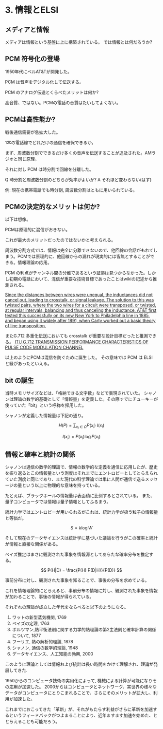 # 3. 情報とELSI

## メディアと情報

メディアは情報という基盤に上に構築されている。
では情報とは何だろうか?

## PCM 符号化の登場

1950年代にベルAT&Tが開発した。

PCM は音声をデジタル化して伝送する。

PCM のアナログ伝送とくらべたメリットは何か?

高音質、ではない。PCMの電話の音質はたいしてよくない。

## PCMは高性能か?

戦後通信需要が急拡大した。

1本の電話線でどれだけの通信を確保できるか。

まず、周波数分割でできるだけ多くの音声を伝送することが追及された。AMラジオと同じ原理。

それに対し PCM は時分割で回線を分離した。

Q 時分割と周波数分割のどちらが効率がよいか?
A それほど変わらない(はず)

例: 現在の携帯電話でも時分割, 周波数分割はともに用いられている。

## PCMの決定的なメリットは何か?

以下は想像。

PCMは原理的に混信がおきない。

これが最大のメリットだったのではないかと考えられる。

周波数分割方式では、情報は完全に分離できないので、他回線の会話がもれてしまう。PCMでは原理的に、他回線からの漏れが現実的には皆無とすることができる。情報理論の応用。

PCM の利点がチャンネル間の分離であるという証拠は見つからなかった。しかし初期の電話において、混信が重要な技術目標であったことはwikiの記述から推測される。

[Since the distances between wires were unequal, the inductances did not cancel out, leading to crosstalk, or signal leakage. The solution to this was twisted pairs, where the two wires for a circuit were transposed, or twisted, at regular intervals, balancing and thus canceling the inductance. AT&T first tested this successfully on its new New York to Philadelphia line in 1885, and began using it widely after 1891, when Carty worked out a basic theory of line transposition.](https://ethw.org/Telephone_Transmission)

またG.712 多重化伝送においても crosstalk が重要な設計目標だったと推測できる。
[ITU G.712 TRANSMISSION PERFORMANCE CHARACTERISTICS OF PULSE CODE MODULATION CHANNEL](https://www.itu.int/rec/dologin_pub.asp?lang=s&id=T-REC-G.712-199611-S!!PDF-E&type=items)

以上のようにPCMは混信を防ぐために誕生した。
その意味では PCM は ELSI と縁があったといえる。

## bit の誕生

当時メモリサイズなどは、「格納できる文字数」などで表現されていた。
シャノンは理論の数学的基礎として「情報量」を定義した。その際すでにチューキーが使っていた「bit」という呼称を採用した。

シャノンが定義した情報量は下記の通り。


$${\displaystyle H(P) = \sum _{x_{i}\in \Omega }P(x_{i})\ I(x_{i}) }$$

$${I(x_{i})=P(x_{i})\log P(x_{i})}$$


## 情報と確率と統計の関係

シャノンは通信の数学的理論で、情報の数学的な定義を通信に応用したが、歴史を振り返るとこの情報量という測度はそれまでにエントロピーとしてとらえられていた測度と同じであり、また現代の科学理論では単に人間が通信で送るメッセージの量という以上に物理的な意味を持っている。

たとえば、ブラックホールの情報量は表面積に比例するとされている。
また、量子コンピュータでは情報は量子情報としてふるまう。


統計力学ではエントロピーが用いられるがこれは、統計力学が扱う粒子の情報量と等価だ。

$$ { S=k \log W} $$

そして現在のデータサイエンスは統計学に基づいた議論を行うがこの確率と統計が情報と直接な関係がある。

ベイズ推定はまさに観測された事象を情報源としてあらたな確率分布を推定する。

$$
P(H|D) = \frac{P(H) P(D|H)}{P(D)}
$$

事前分布に対し、観測された事象を知ることで、事後の分布を求めている。

これを情報理論的にとらえると、事前分布の情報に対し、観測された事象を情報が加わることで、事後の情報が得られている。

それぞれの理論が成立した年代をならべると以下のようになる。

1. ワットの新型蒸気機関, 1769
1. ベイズの定理, 1763
1. ボルツマン,熱平衡法則に関する力学的熱理論の第2主法則と確率計算の関係について, 1877
1. フーリエ, 熱の解析的理論, 1878
1. シャノン, 通信の数学的理論, 1948
1. データサイエンス、人工知能の勃興, 2000

このように理論としては情報および統計は長い時間をかけて理解され、理論が発展してきた.

1950からのコンピュータ技術の実用化によって, 機械による計算が可能になりその応用が加速した。
2000からはコンピュータとネットワーク、実世界の様々なデータがコンピュータにとりこまれることで、さらにそのメリットが拡大し、利用が加速した。

これまでにおこってきた「革新」が、それがもたらす利益がさらに革新を加速するというフィードバックがつよまることにより、近年ますます加速を始めた、ととらえることも可能だろう。









## 



